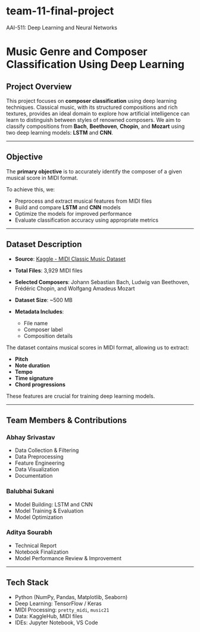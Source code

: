 # team-11-final-project
AAI-511: Deep Learning and Neural Networks

# Music Genre and Composer Classification Using Deep Learning

## Project Overview

This project focuses on **composer classification** using deep learning techniques. Classical music, with its structured compositions and rich textures, provides an ideal domain to explore how artificial intelligence can learn to distinguish between styles of renowned composers. We aim to classify compositions from **Bach**, **Beethoven**, **Chopin**, and **Mozart** using two deep learning models: **LSTM** and **CNN**.

---

## Objective

The **primary objective** is to accurately identify the composer of a given musical score in MIDI format.

To achieve this, we:

* Preprocess and extract musical features from MIDI files
* Build and compare **LSTM** and **CNN** models
* Optimize the models for improved performance
* Evaluate classification accuracy using appropriate metrics

---

## Dataset Description

* **Source**: [Kaggle - MIDI Classic Music Dataset](https://www.kaggle.com/datasets/blanderbuss/midi-classic-music)
* **Total Files**: 3,929 MIDI files
* **Selected Composers**: Johann Sebastian Bach, Ludwig van Beethoven, Frédéric Chopin, and Wolfgang Amadeus Mozart
* **Dataset Size**: \~500 MB
* **Metadata Includes**:

  * File name
  * Composer label
  * Composition details

The dataset contains musical scores in MIDI format, allowing us to extract:

* **Pitch**
* **Note duration**
* **Tempo**
* **Time signature**
* **Chord progressions**

These features are crucial for training deep learning models.

---

## Team Members & Contributions

### Abhay Srivastav

* Data Collection & Filtering
* Data Preprocessing
* Feature Engineering
* Data Visualization
* Documentation

### Balubhai Sukani

* Model Building: LSTM and CNN
* Model Training & Evaluation
* Model Optimization

### Aditya Sourabh

* Technical Report
* Notebook Finalization
* Model Performance Review & Improvement

---

## Tech Stack

* Python (NumPy, Pandas, Matplotlib, Seaborn)
* Deep Learning: TensorFlow / Keras
* MIDI Processing: `pretty_midi`, `music21`
* Data: KaggleHub, MIDI files
* IDEs: Jupyter Notebook, VS Code
